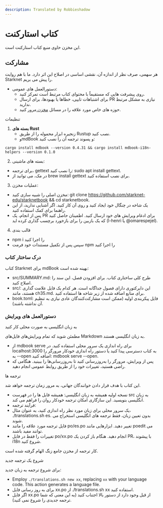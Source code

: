 ```yaml
---
description: Translated by Robbieshadow
---
```


# کتاب استارکنت

این مخزن حاوی منبع کتاب استارکنت است.

## مشارکت

هر سهمی، صرف نظر از اندازه آن، نقشی اساسی در اصلاح این اثر دارد. ما با هم روایت Starknet را پیش می بریم.

* دستورالعمل های عمومی:
  * روی پیشرفت هایی که مستقیماً با محتوای کتاب مرتبط است تمرکز کنید.
  * برای اشتباهات تایپی، خطاها یا بهبودها، برای ارسال PR نیازی به مشکل مرتبط ندارید.
  * حوزه های خاص مورد علاقه را در مسائل [مخزن ](https://github.com/starknet-edu/starknetbook/issues)مرور کنید.

تنظیمات

1. **بسته های Rust**
   * زنجیره ابزار محموله را از طریق Rustup نصب کنید.
   * وmdBook و پسوند ترجمه آن را نصب کنید:

```shell
cargo install mdbook --version 0.4.31 && cargo install mdbook-i18n-helpers --version 0.1.0
```

2. بسته های ماشینی:

* برای ترجمه، gettext را نصب کنید: sudo apt install gettext.
* در مک، می توانید از brew install gettext برای نصب استفاده کنید.

3. عملیات مخزن:

* مخزن اصلی را شبیه سازی کنید: git clone https://github.com/starknet-edu/starknetbook && cd starknetbook.
* یک شاخه در چنگال خود ایجاد کنید و روی آن کار کنید. اگر آشنایی ندارید، از این راهنما برای کمک استفاده کنید.
* پس از انجام، یک PR برای ادغام ویرایش های خود ارسال کنید. اطمینان حاصل کنید که یک بازبین را برای بازخورد برچسب گذاری کرده اید (l-henri یا @omarespejel).

4. قالب بندی

* npm i را اجرا کنید
* سپس پس از تکمیل مستندات خود فرمت npm را اجرا کنید

### درک ساختار کتاب

کتاب Starknet برای mdBook بهینه شده است:

* src/SUMMARY.md: طرح کلی ساختاری کتاب. برای افزودن فصل، این سند را اصلاح کنید.
* src/: این دایرکتوری دارای فصول جداگانه است. هر کدام یک فایل علامت گذاری هستند، مانند ch35.md. برای منابع اضافه شده از زیر شاخه ها استفاده کنید.
* book.toml: فایل پیکربندی اولیه (ممکن است مشارکت‌کنندگان عادی نیازی به تنظیم آن نداشته باشند).

### دستورالعمل های ویرایش

به زبان انگلیسی به صورت محلی کار کنید

مطمئن شوید که تمام ویرایش‌های فایل‌های Markdown به زبان انگلیسی هستند.

* از mdbook serve برای راه اندازی یک سرور محلی استفاده کنید. در localhost:3000 به کتاب دسترسی پیدا کنید یا دستور راه اندازی خودکار مرورگر را به --open اضافه کنید: mdbook serve --open.
* پس از ویرایش، مرورگر را به‌روزرسانی کنید تا به‌روزرسانی‌ها را ببینید. هنگامی که راضی هستید، تغییرات خود را از طریق روابط عمومی انجام دهید.

ترجمه ها

این کتاب با هدف قرار دادن خوانندگان جهانی، به مرور زمان ترجمه خواهد شد.

* نسخه اولیه همیشه به زبان انگلیسی: همیشه فایل ها را در فهرست src به زبان انگلیسی بنویسید. این سازگاری امکان ترجمه خودکار روان را فراهم می کند.
* فرآیند ترجمه:
* یک سرور محلی برای زبان مورد نظر راه اندازی کنید، به عنوان مثال، ./translations.sh es. بدون تعیین زبان، فقط ترجمه های انگلیسی استخراج می شوند.
* فایل ترجمه مورد علاقه را مانند po/es.po تغییر دهید. ابزارهایی مانند poedit می توانند مفید باشند.
* تغییرات را فقط در فایل po/xx.po انجام دهید. هنگام باز کردن یک PR، با پیشوند i18n شروع کنید.

کار ترجمه از مخزن جامع زنگ الهام گرفته شده است.

شروع یک ترجمه جدید

برای شروع ترجمه به زبان جدید:

* Employ `./translations.sh new xx`, replacing `xx` with your language code. This action generates a language file.
* برای به روز رسانی فایل xx.po از ./translations.sh xx استفاده کنید.
* اگر فایل xx.po از قبل وجود دارد از دستور بالا اجتناب کنید (به این معنی که شما ترجمه جدیدی را شروع نمی کنید).

